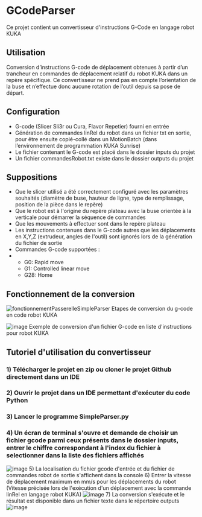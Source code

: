 # GCodeParser
Ce projet contient un convertisseur d'instructions G-Code en langage robot KUKA

## Utilisation
Conversion d’instructions G-code de déplacement obtenues à partir d’un trancheur en commandes de déplacement relatif du robot KUKA dans un repère spécifique. Ce convertisseur ne prend pas en compte l’orientation de la buse et n’effectue donc aucune rotation de l’outil depuis sa pose de départ. 
## Configuration
* G-code (Slicer Sli3r ou Cura, Flavor Repetier) fourni en entrée
* Génération de commandes linRel du robot dans un fichier txt en sortie, pour être ensuite copié-collé dans un MotionBatch (dans l’environnement de programmation KUKA Sunrise)
* Le fichier contenant le G-code est placé dans le dossier inputs du projet
* Un fichier commandesRobot.txt existe dans le dossier outputs du projet
## Suppositions
* Que le slicer utilisé a été correctement configuré avec les paramètres souhaités (diamètre de buse, hauteur de ligne, type de remplissage, position de la pièce dans le repère)
* Que le robot est à l'origine du repère plateau avec la buse orientée à la verticale pour démarrer la séquence de commandes
* Que les mouvements à effectuer sont dans le repère plateau
* Les instructions contenues dans le G-code autres que les déplacements en X,Y,Z (extrudeur, angles de l'outil) sont ignorés lors de la génération du fichier de sortie
* Commandes G-code supportées :
* * G0: Rapid move
  * G1: Controlled linear move
  * G28: Home
## Fonctionnement de la conversion
![fonctionnementPasserelleSimpleParser](https://github.com/user-attachments/assets/2dcb8400-b1c9-4f51-b4f0-a564803338fa)
Etapes de conversion du g-code en code robot KUKA

![image](https://github.com/user-attachments/assets/0f4c26b3-537d-4ec1-a1d4-88c75022dda9 )
Exemple de conversion d'un fichier G-code en liste d'instructions pour robot KUKA

## Tutoriel d'utilisation du convertisseur
### 1) Télécharger le projet en zip ou cloner le projet Github directement dans un IDE
### 2) Ouvrir le projet dans un IDE permettant d'exécuter du code Python
### 3) Lancer le programme SimpleParser.py
### 4) Un écran de terminal s'ouvre et demande de choisir un fichier gcode parmi ceux présents dans le dossier inputs, entrer le chiffre correspondant à l'index du fichier à selectionner dans la liste des fichiers affichés
![image](https://github.com/user-attachments/assets/0c0bb1b4-fef4-4761-b092-e69fc9a791eb)
5) La localisation du fichier gcode d'entrée et du fichier de commandes robot de sortie s'affichent dans la console
6) Entrer la vitesse de déplacement maximum en mm/s pour les déplacements du robot (Vitesse précisée lors de l'exécution d'un déplacement avec la commande linRel en langage robot KUKA)
![image](https://github.com/user-attachments/assets/26becf26-e6f1-4853-9031-d27a5d86f6fb)
7) La conversion s'exécute et le résultat est disponible dans un fichier texte dans le répertoire outputs
![image](https://github.com/user-attachments/assets/910cedaa-f9b5-41f3-9dde-579ea26a14d1)



